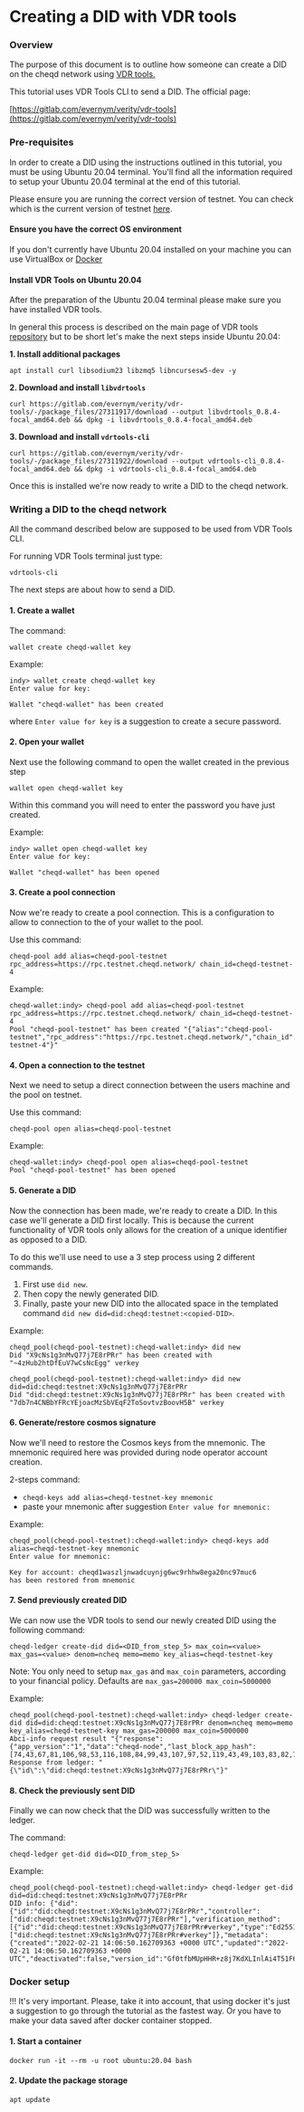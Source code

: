# Creating a DID with VDR tools

### Overview

The purpose of this document is to outline how someone can create a DID on the cheqd network using [VDR tools.](https://gitlab.com/evernym/verity/vdr-tools)

This tutorial uses VDR Tools CLI to send a DID. The official page:

[https://gitlab.com/evernym/verity/vdr-tools](https://gitlab.com/evernym/verity/vdr-tools)

### Pre-requisites

In order to create a DID using the instructions outlined in this tutorial, you must be using Ubuntu 20.04 terminal. You'll find all the information required to setup your Ubuntu 20.04 terminal at the end of this tutorial.

Please ensure you are running the correct version of testnet. You can check which is the current version of testnet [here](https://rpc.testnet.cheqd.network/abci\_info?).

#### Ensure you have the correct OS environment

If you don't currently have Ubuntu 20.04 installed on your machine you can use VirtualBox or [Docker](https://github.com/cheqd/cheqd-node/diffs/12?base\_sha=204959755a2a1d4662b1e8d58e2160f17fa4fca8\&branch=DEV-890-cheqd-cli-docs\&commentable=true\&name=DEV-890-cheqd-cli-docs\&pull\_number=283\&qualified\_name=refs%2Fheads%2FDEV-890-cheqd-cli-docs\&sha1=204959755a2a1d4662b1e8d58e2160f17fa4fca8\&sha2=4b36c0a5f767b7d4fb91341bc732d54471702dac\&short\_path=83cceff\&unchanged=expanded\&w=false#docker-setup)

#### Install VDR Tools on Ubuntu 20.04

After the preparation of the Ubuntu 20.04 terminal please make sure you have installed VDR tools.

In general this process is described on the main page of VDR tools [repository](https://gitlab.com/evernym/verity/vdr-tools#installing) but to be short let's make the next steps inside Ubuntu 20.04:

**1. Install additional packages**

```
apt install curl libsodium23 libzmq5 libncursesw5-dev -y
```

**2. Download and install `libvdrtools`**

```
curl https://gitlab.com/evernym/verity/vdr-tools/-/package_files/27311917/download --output libvdrtools_0.8.4-focal_amd64.deb && dpkg -i libvdrtools_0.8.4-focal_amd64.deb
```

**3. Download and install `vdrtools-cli`**

```
curl https://gitlab.com/evernym/verity/vdr-tools/-/package_files/27311922/download --output vdrtools-cli_0.8.4-focal_amd64.deb && dpkg -i vdrtools-cli_0.8.4-focal_amd64.deb
```

Once this is installed we're now ready to write a DID to the cheqd network.

### Writing a DID to the cheqd network

All the command described below are supposed to be used from VDR Tools CLI.

For running VDR Tools terminal just type:

```
vdrtools-cli
```

The next steps are about how to send a DID.

#### 1. Create a wallet

The command:

```
wallet create cheqd-wallet key
```

Example:

```
indy> wallet create cheqd-wallet key
Enter value for key:

Wallet "cheqd-wallet" has been created
```

where `Enter value for key` is a suggestion to create a secure password.

#### 2. Open your wallet

Next use the following command to open the wallet created in the previous step

```
wallet open cheqd-wallet key
```

Within this command you will need to enter the password you have just created.

Example:

```
indy> wallet open cheqd-wallet key
Enter value for key:

Wallet "cheqd-wallet" has been opened
```

#### 3. Create a pool connection

Now we're ready to create a pool connection. This is a configuration to allow to connection to the of your wallet to the pool.

Use this command:

```
cheqd-pool add alias=cheqd-pool-testnet rpc_address=https://rpc.testnet.cheqd.network/ chain_id=cheqd-testnet-4
```

Example:

```
cheqd-wallet:indy> cheqd-pool add alias=cheqd-pool-testnet rpc_address=https://rpc.testnet.cheqd.network/ chain_id=cheqd-testnet-4
Pool "cheqd-pool-testnet" has been created "{"alias":"cheqd-pool-testnet","rpc_address":"https://rpc.testnet.cheqd.network/","chain_id":"cheqd-testnet-4"}"
```

#### 4. Open a connection to the testnet

Next we need to setup a direct connection between the users machine and the pool on testnet.

Use this command:

```
cheqd-pool open alias=cheqd-pool-testnet
```

Example:

```
cheqd-wallet:indy> cheqd-pool open alias=cheqd-pool-testnet
Pool "cheqd-pool-testnet" has been opened
```

#### 5. Generate a DID

Now the connection has been made, we're ready to create a DID. In this case we'll generate a DID first locally. This is because the current functionality of VDR tools only allows for the creation of a unique identifier as opposed to a DID.

To do this we'll use need to use a 3 step process using 2 different commands.

1. First use `did new`.
2. Then copy the newly generated DID.
3. Finally, paste your new DID into the allocated space in the templated command `did new did=did:cheqd:testnet:<copied-DID>`.

Example:

```
cheqd_pool(cheqd-pool-testnet):cheqd-wallet:indy> did new
Did "X9cNs1g3nMvQ77j7E8rPRr" has been created with "~4zHub2htDfEuV7wCsNcEgg" verkey

cheqd_pool(cheqd-pool-testnet):cheqd-wallet:indy> did new did=did:cheqd:testnet:X9cNs1g3nMvQ77j7E8rPRr
Did "did:cheqd:testnet:X9cNs1g3nMvQ77j7E8rPRr" has been created with "7db7n4CNBbYFRcYEjoacMzSbVEqF2ToSovtvzBoovH5B" verkey
```

#### 6. Generate/restore cosmos signature

Now we'll need to restore the Cosmos keys from the mnemonic. The mnemonic required here was provided during node operator account creation.

2-steps command:

* `cheqd-keys add alias=cheqd-testnet-key mnemonic`
* paste your mnemonic after suggestion `Enter value for mnemonic:`

Example:

```
cheqd_pool(cheqd-pool-testnet):cheqd-wallet:indy> cheqd-keys add alias=cheqd-testnet-key mnemonic
Enter value for mnemonic:

Key for account: cheqd1waszljnwadcuynjg6wc9rhhw8ega20nc97muc6
has been restored from mnemonic
```

#### 7. Send previously created DID

We can now use the VDR tools to send our newly created DID using the following command:

```
cheqd-ledger create-did did=<DID_from_step_5> max_coin=<value> max_gas=<value> denom=ncheq memo=memo key_alias=cheqd-testnet-key
```

Note: You only need to setup `max_gas` and `max_coin` parameters, according to your financial policy. Defaults are `max_gas=200000 max_coin=5000000`

Example:

```
cheqd_pool(cheqd-pool-testnet):cheqd-wallet:indy> cheqd-ledger create-did did=did:cheqd:testnet:X9cNs1g3nMvQ77j7E8rPRr denom=ncheq memo=memo key_alias=cheqd-testnet-key max_gas=200000 max_coin=5000000
Abci-info request result "{"response":{"app_version":"1","data":"cheqd-node","last_block_app_hash":[74,43,67,81,106,98,53,116,108,84,99,43,107,97,52,119,43,49,103,83,82,73,89,69,114,85,55,105,77,48,70,53,109,79,120,69,66,69,104,119,109,109,107,61],"last_block_height":"495420","version":"0.4.0"}}"
Response from ledger: "{\"id\":\"did:cheqd:testnet:X9cNs1g3nMvQ77j7E8rPRr\"}"
```

#### 8. Check the previously sent DID

Finally we can now check that the DID was successfully written to the ledger.

The command:

```
cheqd-ledger get-did did=<DID_from_step_5>
```

Example:

```
cheqd_pool(cheqd-pool-testnet):cheqd-wallet:indy> cheqd-ledger get-did did=did:cheqd:testnet:X9cNs1g3nMvQ77j7E8rPRr
DID info: {"did":{"id":"did:cheqd:testnet:X9cNs1g3nMvQ77j7E8rPRr","controller":["did:cheqd:testnet:X9cNs1g3nMvQ77j7E8rPRr"],"verification_method":[{"id":"did:cheqd:testnet:X9cNs1g3nMvQ77j7E8rPRr#verkey","type":"Ed25519VerificationKey2020","controller":"did:cheqd:testnet:X9cNs1g3nMvQ77j7E8rPRr","public_key_multibase":"z7db7n4CNBbYFRcYEjoacMzSbVEqF2ToSovtvzBoovH5B"}],"authentication":["did:cheqd:testnet:X9cNs1g3nMvQ77j7E8rPRr#verkey"]},"metadata":{"created":"2022-02-21 14:06:50.162709363 +0000 UTC","updated":"2022-02-21 14:06:50.162709363 +0000 UTC","deactivated":false,"version_id":"Gf0tfbMUpHHR+z8j7KdXLInlAi4T51F6qgzxUyi9h+M="}}
```

### Docker setup

!!! It's very important. Please, take it into account, that using docker it's just a suggestion to go through the tutorial as the fastest way. Or you have to make your data saved after docker container stopped.

#### 1. Start a container

```
docker run -it --rm -u root ubuntu:20.04 bash
```

#### 2. Update the package storage

```
apt update
```

